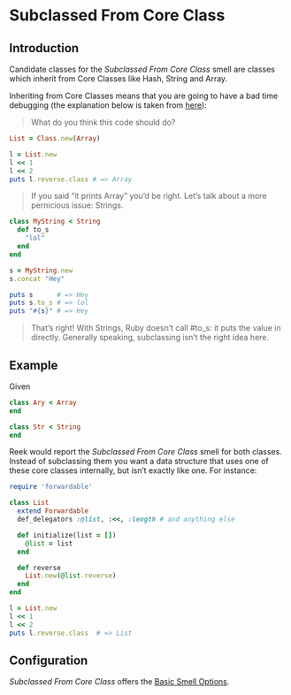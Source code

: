 # Subclassed From Core Class

## Introduction

Candidate classes for the _Subclassed From Core Class_ smell are classes which inherit from Core Classes like Hash, String and Array.

Inheriting from Core Classes means that you are going to have a bad time debugging (the explanation below is taken from [here](http://words.steveklabnik.com/beware-subclassing-ruby-core-classes)):

> What do you think this code should do?

```Ruby
List = Class.new(Array)

l = List.new
l << 1
l << 2
puts l.reverse.class # => Array
```

> If you said “it prints Array” you’d be right.
> Let’s talk about a more pernicious issue: Strings.

```Ruby
class MyString < String
  def to_s
    "lol"
  end
end

s = MyString.new
s.concat "Hey"

puts s      # => Hey
puts s.to_s # => lol
puts "#{s}" # => Hey
```

> That’s right! With Strings, Ruby doesn’t call #to_s: it puts the value in directly.
> Generally speaking, subclassing isn’t the right idea here.

## Example

Given

```Ruby
class Ary < Array
end

class Str < String
end
```

Reek would report the _Subclassed From Core Class_ smell for both classes. Instead of subclassing them you want a data structure that uses one of these core classes internally, but isn’t exactly like one. For instance:

```Ruby
require 'forwardable'

class List
  extend Forwardable
  def_delegators :@list, :<<, :length # and anything else

  def initialize(list = [])
    @list = list
  end

  def reverse
    List.new(@list.reverse)
  end
end

l = List.new 
l << 1
l << 2
puts l.reverse.class  # => List
```

## Configuration

_Subclassed From Core Class_ offers the [Basic Smell Options](Basic-Smell-Options.md).
